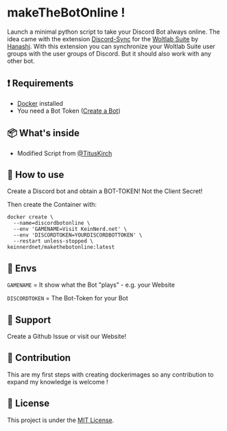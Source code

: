 
# makeTheBotOnline  !

Launch a minimal python script to take your Discord Bot always online. The idea came with the extension [Discord-Sync](https://hanashi.dev/filebase/file/1-discord-sync/) for the [Woltlab Suite](https://www.woltlab.com/) by [Hanashi](https://github.com/Hanashi). With this extension you can synchronize your Woltlab Suite user groups with the user groups of Discord. But it should also work with any other bot.

## ❗ Requirements

 - [Docker](https://docs.docker.com/get-docker/) installed
 - You need a Bot Token ([Create a Bot](https://discord.com/developers/applications))

## 📦 What's inside

 - Modified Script from [@TitusKirch](https://github.com/TitusKirch)

## 🚀 How to use

Create a Discord bot and obtain a BOT-TOKEN! Not the Client Secret!

Then create the Container with:

    docker create \
      --name=discordbotonline \
      --env 'GAMENAME=Visit KeinNerd.net' \
      --env 'DISCORDTOKEN=YOURDISCORDBOTTOKEN' \
      --restart unless-stopped \
    keinnerdnet/makethebotonline:latest

## 🔧 Envs

`GAMENAME` = It show what the Bot "plays" - e.g. your Website

`DISCORDTOKEN` = The Bot-Token for your Bot


## 🚨 Support

Create a Github Issue or visit our Website!

## 🙏 Contribution

This are my first steps with creating dockerimages so any contribution to expand my knowledge is welcome !


## 📖 License
This project is under the [MIT License](https://choosealicense.com/licenses/mit/).
